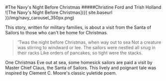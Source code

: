 #The Navy's Night Before Christmas
#####Christine Ford and Trish Holland
![The Navy's Night Before Christmas]({{ site.baseurl }}/img/navy_carousel_350px.png)

This story, written for military families, is about a visit from the Santa of Sailors to those who can't be home for Christmas.

> 'Twas the night before Christmas, when way out to sea
> Not a creature was stirring to windward or lee.
> The sailors were nestled all snug in their racks
> Like orders of pancakes, so tight were the stacks.

One Christmas Eve out at sea, some homesick sailors are paid a visit by Master Chief Claus, the Santa of Sailors. This lively and poignant tale was inspired by Clement C. Moore's classic yuletide poem.
